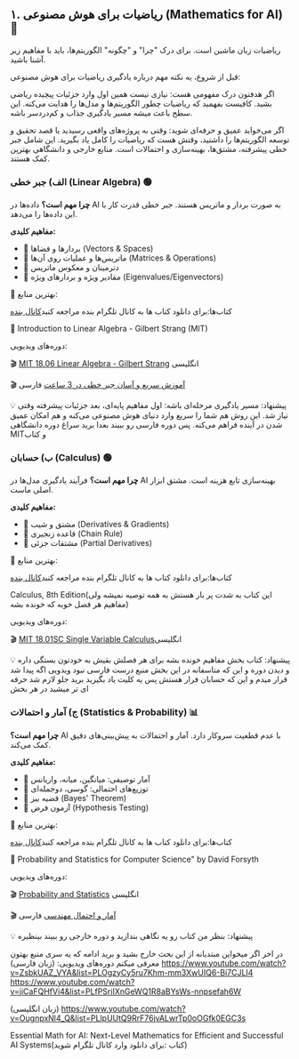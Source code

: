 ## ۱. ریاضیات برای هوش مصنوعی (Mathematics for AI) 📐

ریاضیات زبان ماشین است. برای درک "چرا" و "چگونه" الگوریتم‌ها، باید با مفاهیم زیر آشنا باشید.


قبل از شروع، یه نکته مهم درباره یادگیری ریاضیات برای هوش مصنوعی:

اگر هدفتون درک مفهومی هست: نیازی نیست همین اول وارد جزئیات پیچیده ریاضی بشید. کافیست بفهمید که ریاضیات چطور الگوریتم‌ها و مدل‌ها را هدایت می‌کنه. این سطح باعث میشه مسیر یادگیری جذاب و کم‌دردسر باشه.

اگر می‌خواید عمیق و حرفه‌ای شوید: وقتی به پروژه‌های واقعی رسیدید یا قصد تحقیق و توسعه الگوریتم‌ها را داشتید، وقتش هست که ریاضیات را کامل یاد بگیرید. این شامل جبر خطی پیشرفته، مشتق‌ها، بهینه‌سازی و احتمالات است. منابع خارجی و دانشگاهی بهترین کمک هستند.


### الف) جبر خطی (Linear Algebra) 🟢
**چرا مهم است؟** داده‌ها در AI به صورت بردار و ماتریس هستند. جبر خطی قدرت کار با این داده‌ها را می‌دهد.

**مفاهیم کلیدی:**
- 🔹 بردارها و فضاها (Vectors & Spaces)  
- 🔹 ماتریس‌ها و عملیات روی آن‌ها (Matrices & Operations)  
- 🔹 دترمینان و معکوس ماتریس  
- 🔹 مقادیر ویژه و بردارهای ویژه (Eigenvalues/Eigenvectors)

📖 بهترین منابع:

کتاب‌ها:برای دانلود کتاب ها به کانال تلگرام بنده مراجعه کنبد[کانال بنده](https://t.me/Neurogenix1)

🥇 Introduction to Linear Algebra - Gilbert Strang (MIT)

دوره‌های ویدیویی:

🎬 [MIT 18.06 Linear Algebra - Gilbert Strang](https://www.youtube.com/watch?v=7UJ4CFRGd-U&list=PL221E2BBF13BECF6C) انگلیسی

🎬 [آموزش سریع و آسان جبر خطی در 3 ساعت](https://www.youtube.com/watch?v=7HGs3DnfwMg&list=PLhXlv288E_Af5wiQwfYOTxuRRN2N8mbLi) فارسی


💡 پیشنهاد: مسیر یادگیری مرحله‌ای باشه: اول مفاهیم پایه‌ای، بعد جزئیات پیشرفته وقتی نیاز شد. این روش هم شما را سریع وارد دنیای هوش مصنوعی می‌کنه و هم امکان عمیق شدن در آینده فراهم می‌کنه.
پس دوره فارسی رو ببیند بعدا برید سراغ دوره دانشگاهی MITو کتاب







### ب) حسابان (Calculus) 🟢
**چرا مهم است؟** فرآیند یادگیری مدل‌ها در AI بهینه‌سازی تابع هزینه است. مشتق ابزار اصلی ماست.

**مفاهیم کلیدی:**
- 🔹 مشتق و شیب (Derivatives & Gradients)  
- 🔹 قاعده زنجیری (Chain Rule)  
- 🔹 مشتقات جزئی (Partial Derivatives)

📖 بهترین منابع:

کتاب‌ها:برای دانلود کتاب ها به کانال تلگرام بنده مراجعه کنبد[کانال بنده](https://t.me/Neurogenix1)

Calculus, 8th Edition(این کتاب به شدت پر بار هستش به همه توصیه نمیشه ولی مفاهیم هر فصل خوبه که خونده بشه)

دوره‌های ویدیویی:

🎬 [MIT 18.01SC Single Variable Calculus](https://www.youtube.com/watch?v=7K1sB05pE0A&list=PL590CCC2BC5AF3BC1&pp=0gcJCXwEOCosWNin)انگلیسی


💡 پیشنهاد: کتاب بخش مفاهیم خونده بشه برای هر فصلش بقیش به خودتون بستگی داره و دیدن دوره و این که متاسفانه در این بخش منبع درست فارسی نبود ویدویی اگه پیدا شد قرار میدم و این که حسابان فرار هستش پس یه کلیت یاد بگیرید برید جلو لازم شد حرفه ای تر میشید در هر بخش







### ج) آمار و احتمالات (Statistics & Probability) 📊
**چرا مهم است؟** AI با عدم قطعیت سروکار دارد. آمار و احتمالات به پیش‌بینی‌های دقیق کمک می‌کند.

**مفاهیم کلیدی:**
- 🔹 آمار توصیفی: میانگین، میانه، واریانس  
- 🔹 توزیع‌های احتمالی: گوسی، دوجمله‌ای  
- 🔹 قضیه بیز (Bayes' Theorem)  
- 🔹 آزمون فرض (Hypothesis Testing)

📖 بهترین منابع:

کتاب‌ها:برای دانلود کتاب ها به کانال تلگرام بنده مراجعه کنبد[کانال بنده](https://t.me/Neurogenix1)

🥇 Probability and Statistics for Computer Science" by David Forsyth

دوره‌های ویدیویی:

🎬 [Probability and Statistics](https://www.youtube.com/watch?v=sQqniayndb4&list=PLMrJAkhIeNNR3sNYvfgiKgcStwuPSts9V) انگلیسی

🎬 [آمار و احتمال مهندسی](https://www.youtube.com/watch?v=wOtP9TYI6RU&list=PLcWKTjAZ37rVV_OxjUqXOgjar_XrErDKc) فارسی


💡 پیشنهاد: بنظر من کتاب رو یه نگاهی بندازید و دوره خارجی رو ببیند بینظیره





در اخر اگر میخواین مبتدیانه از این بحث خارج بشید و برید ادامه که یه سری منبع بهتون معرفی میکنم
دوره‌های ویدیویی:
(زبان فارسی)
https://www.youtube.com/watch?v=ZsbkUAZ_VYA&list=PLOgzyCy5ru7Khm-mm3XwUIQ6-Bi7CJLI4
https://www.youtube.com/watch?v=jiCaFQHfVi4&list=PLfPSriIXnGeWQ1R8aBYsWs-nnpsefah6W

(زبان انگلیسی)
https://www.youtube.com/watch?v=OugnpxNl4_Q&list=PLlpUUtQ9RrF76jvALwrTp0oOGfk0EGC3s

Essential‌‌‌ Math for AI: Next-Level Mathematics for Efficient and Successful AI Systems(کتاب :برای دانلود وارد کانال تلگرام شوید)